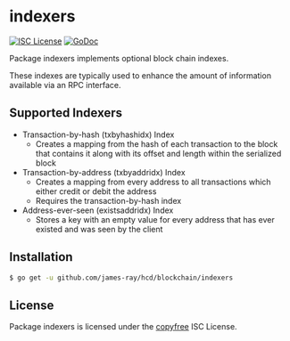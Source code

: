 indexers
========

[![ISC License](http://img.shields.io/badge/license-ISC-blue.svg)](http://copyfree.org)
[![GoDoc](https://godoc.org/github.com/james-ray/hcd/blockchain/indexers?status.png)](http://godoc.org/github.com/james-ray/hcd/blockchain/indexers)

Package indexers implements optional block chain indexes.

These indexes are typically used to enhance the amount of information available
via an RPC interface.

## Supported Indexers

- Transaction-by-hash (txbyhashidx) Index
  - Creates a mapping from the hash of each transaction to the block that
    contains it along with its offset and length within the serialized block
- Transaction-by-address (txbyaddridx) Index
  - Creates a mapping from every address to all transactions which either credit
    or debit the address
  - Requires the transaction-by-hash index
- Address-ever-seen (existsaddridx) Index
  - Stores a key with an empty value for every address that has ever existed 
    and was seen by the client
## Installation

```bash
$ go get -u github.com/james-ray/hcd/blockchain/indexers
```

## License

Package indexers is licensed under the [copyfree](http://copyfree.org) ISC
License.
